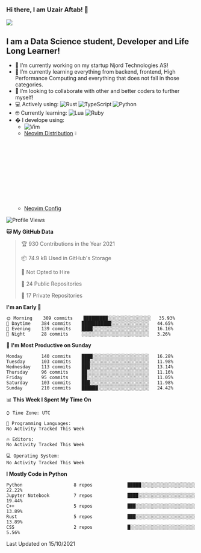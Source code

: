 ### Hi there, I am Uzair Aftab! 👋

<img src="https://github-readme-stats.vercel.app/api?username=uzaaft&count_private=true&show_icons=true&theme=radical">


## I am a Data Science student, Developer and Life Long Learner!
- 🔭 I’m currently working on my startup Njord Technologies AS!
- 🌱 I’m currently learning everything from backend, frontend, High Performance Computing and everything that does not fall in those categories.
- 👯 I’m looking to collaborate with other and better coders to further myself!
- 💻 Actively using: <img alt="Rust" src="https://img.shields.io/badge/rust-%23000000.svg?style=for-the-badge&logo=rust&logoColor=white"/> <img alt="TypeScript" src="https://img.shields.io/badge/typescript-%23007ACC.svg?style=for-the-badge&logo=typescript&logoColor=white"/> <img alt="Python" src="https://img.shields.io/badge/python-%2314354C.svg?style=for-the-badge&logo=python&logoColor=white"/>
- 🤓 Currently learning: <img alt="Lua" src="https://img.shields.io/badge/lua-%232C2D72.svg?style=for-the-badge&logo=lua&logoColor=white"/>  <img alt="Ruby" src="https://img.shields.io/badge/ruby-%232C2D72.svg?style=for-the-badge&logo=ruby&logoColor=white"/>  
- � I develope using: 
  -  <img alt="Vim" src="https://img.shields.io/badge/VIM-%2311AB00.svg?style=for-the-badge&logo=vim&logoColor=white"/>
  -  [Neovim Distribution](https://github.com/LunarVim/LunarVim) <img alt="LunarVim" src="https://www.lunarvim.org/assets/lunarvim_logo.png" width="5%"/>
  -  [Neovim Config](https://github.com/Uzaaft/lvim_rebuild)
  
<!--START_SECTION:waka-->
![Profile Views](http://img.shields.io/badge/Profile%20Views-32-blue)

**🐱 My GitHub Data** 

> 🏆 930 Contributions in the Year 2021
 > 
> 📦 74.9 kB Used in GitHub's Storage 
 > 
> 🚫 Not Opted to Hire
 > 
> 📜 24 Public Repositories 
 > 
> 🔑 17 Private Repositories  
 > 
**I'm an Early 🐤** 

```text
🌞 Morning    309 commits    █████████░░░░░░░░░░░░░░░░   35.93% 
🌆 Daytime    384 commits    ███████████░░░░░░░░░░░░░░   44.65% 
🌃 Evening    139 commits    ████░░░░░░░░░░░░░░░░░░░░░   16.16% 
🌙 Night      28 commits     ░░░░░░░░░░░░░░░░░░░░░░░░░   3.26%

```
📅 **I'm Most Productive on Sunday** 

```text
Monday       140 commits    ████░░░░░░░░░░░░░░░░░░░░░   16.28% 
Tuesday      103 commits    ███░░░░░░░░░░░░░░░░░░░░░░   11.98% 
Wednesday    113 commits    ███░░░░░░░░░░░░░░░░░░░░░░   13.14% 
Thursday     96 commits     ██░░░░░░░░░░░░░░░░░░░░░░░   11.16% 
Friday       95 commits     ██░░░░░░░░░░░░░░░░░░░░░░░   11.05% 
Saturday     103 commits    ███░░░░░░░░░░░░░░░░░░░░░░   11.98% 
Sunday       210 commits    ██████░░░░░░░░░░░░░░░░░░░   24.42%

```


📊 **This Week I Spent My Time On** 

```text
⌚︎ Time Zone: UTC

💬 Programming Languages: 
No Activity Tracked This Week

🔥 Editors: 
No Activity Tracked This Week

💻 Operating System: 
No Activity Tracked This Week

```

**I Mostly Code in Python** 

```text
Python                   8 repos             █████░░░░░░░░░░░░░░░░░░░░   22.22% 
Jupyter Notebook         7 repos             ████░░░░░░░░░░░░░░░░░░░░░   19.44% 
C++                      5 repos             ███░░░░░░░░░░░░░░░░░░░░░░   13.89% 
Rust                     5 repos             ███░░░░░░░░░░░░░░░░░░░░░░   13.89% 
CSS                      2 repos             █░░░░░░░░░░░░░░░░░░░░░░░░   5.56%

```



 Last Updated on 15/10/2021
<!--END_SECTION:waka-->

